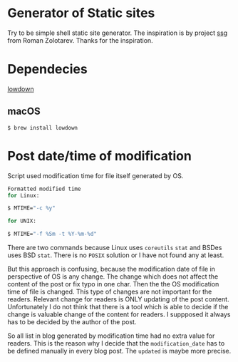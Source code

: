 # Generator of Static sites

Try to be simple shell static site generator. The inspiration is by project [ssg](https://romanzolotarev.com/bin/ssg) from Roman Zolotarev. Thanks for the inspiration.

# Dependecies

[lowdown](https://kristaps.bsd.lv/lowdown/)

## macOS

```shell
$ brew install lowdown
```

# Post date/time of modification

Script used modification time for file itself generated by OS.

```sh
Formatted modified time
for Linux:

$ MTIME="-c %y"

for UNIX:

$ MTIME="-f %Sm -t %Y-%m-%d"
```

There are two commands because Linux uses `coreutils` `stat` and BSDes uses BSD `stat`. There is no `POSIX` solution or I have not found any at least.

But this approach is confusing, because the
modification date of file in perspective of OS is any change. The change which does not affect the content of the post or fix typo in one char. Then the the OS modification time of file is changed. This type of changes are not important for the readers. Relevant change for readers is ONLY updating of the post content. Unfortunately I do not think that there is a tool which is able to decide if the change is valuable change of the content for readers. I suppposed it always has to be decided by the author of the post.

So all list in blog generated by modification time had no extra value for readers. This is the reason why I decide that the `modification_date` has to be defined manually in every blog post. The `updated` is maybe more precise.

